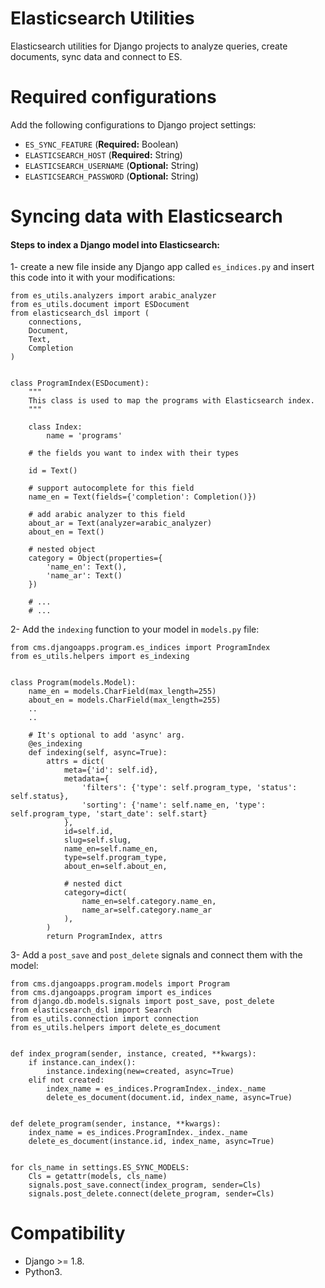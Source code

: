 # Elasticsearch Utilities
Elasticsearch utilities for Django projects to analyze queries, create documents, sync data and connect to ES.

# Required configurations
Add the following configurations to Django project settings:
- `ES_SYNC_FEATURE` (**Required:** Boolean)
- `ELASTICSEARCH_HOST` (**Required:** String)
- `ELASTICSEARCH_USERNAME` (**Optional:** String)
- `ELASTICSEARCH_PASSWORD` (**Optional:** String)

# Syncing data with Elasticsearch

#### Steps to index a Django model into Elasticsearch:

1- create a new file inside any Django app called `es_indices.py` and insert this code into it with your modifications:

```python3
from es_utils.analyzers import arabic_analyzer
from es_utils.document import ESDocument
from elasticsearch_dsl import (
    connections,
    Document,
    Text,
    Completion
)


class ProgramIndex(ESDocument):
    """
    This class is used to map the programs with Elasticsearch index.
    """

    class Index:
        name = 'programs'
    
    # the fields you want to index with their types
    
    id = Text()
    
    # support autocomplete for this field
    name_en = Text(fields={'completion': Completion()})
    
    # add arabic analyzer to this field
    about_ar = Text(analyzer=arabic_analyzer)
    about_en = Text()
   
    # nested object
    category = Object(properties={
        'name_en': Text(),
        'name_ar': Text()
    })
    
    # ...
    # ...

```

2- Add the `indexing` function to your model in `models.py` file:

```python3
from cms.djangoapps.program.es_indices import ProgramIndex
from es_utils.helpers import es_indexing


class Program(models.Model):
    name_en = models.CharField(max_length=255)
    about_en = models.CharField(max_length=255)
    ..
    ..
    
    # It's optional to add 'async' arg.
    @es_indexing
    def indexing(self, async=True):
        attrs = dict(
            meta={'id': self.id},
            metadata={
                'filters': {'type': self.program_type, 'status': self.status},
                'sorting': {'name': self.name_en, 'type': self.program_type, 'start_date': self.start}
            },
            id=self.id,
            slug=self.slug,
            name_en=self.name_en,
            type=self.program_type,
            about_en=self.about_en,
            
            # nested dict
            category=dict(
                name_en=self.category.name_en,
                name_ar=self.category.name_ar
            ),
        )
        return ProgramIndex, attrs
```

3- Add a `post_save` and `post_delete` signals and connect them with the model:
```python3
from cms.djangoapps.program.models import Program
from cms.djangoapps.program import es_indices
from django.db.models.signals import post_save, post_delete
from elasticsearch_dsl import Search
from es_utils.connection import connection
from es_utils.helpers import delete_es_document


def index_program(sender, instance, created, **kwargs):
    if instance.can_index():
        instance.indexing(new=created, async=True)
    elif not created:
        index_name = es_indices.ProgramIndex._index._name
        delete_es_document(document.id, index_name, async=True)


def delete_program(sender, instance, **kwargs):
    index_name = es_indices.ProgramIndex._index._name
    delete_es_document(instance.id, index_name, async=True)


for cls_name in settings.ES_SYNC_MODELS:
    Cls = getattr(models, cls_name)
    signals.post_save.connect(index_program, sender=Cls)
    signals.post_delete.connect(delete_program, sender=Cls)

```


# Compatibility
- Django >= 1.8.
- Python3.
